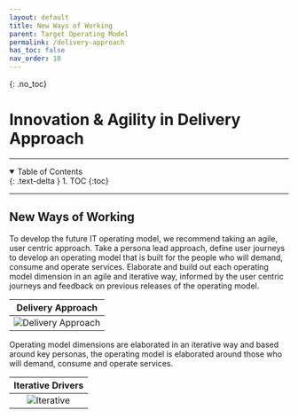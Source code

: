 ```yaml
---
layout: default
title: New Ways of Working
parent: Target Operating Model
permalink: /delivery-approach
has_toc: false
nav_order: 10
---
```

{: .no_toc}
# Innovation & Agility in Delivery Approach

---

<details open markdown="block">
  <summary>
    Table of Contents
  </summary>
  {: .text-delta }
1. TOC
{:toc}
</details> 

---

## New Ways of Working

To develop the future IT operating model, we recommend taking an agile, user centric approach. Take a persona lead approach, define user journeys to develop an operating model that is built for the people who will demand, consume and operate services. Elaborate and build out each operating model dimension in an agile and iterative way, informed by the user centric journeys and feedback on previous releases of the operating model.

| **Delivery Approach** |
| :-: |
| ![Delivery Approach](../resources/delivery-approach.png) |

Operating model dimensions are elaborated in an iterative way and based around key personas, the operating model is elaborated around those who will demand, consume and operate services.

| **Iterative Drivers** |
| :-: |
| ![Iterative](../resources/iterative-drivers.png)

<!-- We have developed a library of 20+ personas to help accelerate the thinking around your operating model transformation. -->

